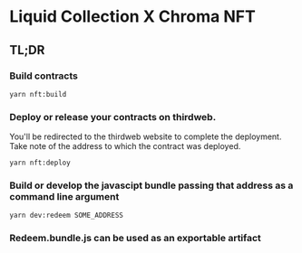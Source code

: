 # Liquid Collection X Chroma NFT


## TL;DR
### Build contracts
```
yarn nft:build
```
### Deploy or release your contracts on thirdweb. 
You'll be redirected to the thirdweb website to complete the deployment. Take note of the address to which the contract was deployed.
```
yarn nft:deploy
```
### Build or develop the javascipt bundle passing that address as a command line argument
```
yarn dev:redeem SOME_ADDRESS
```
### Redeem.bundle.js can be used as an exportable artifact

